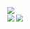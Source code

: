 <img align="center" src="https://github-readme-stats.vercel.app/api?username=EmirGuvenni&count_private=true&show_icons=true&theme=dracula"><br>
<img align="center" src="https://github-readme-stats.vercel.app/api/top-langs/?username=EmirGuvenni&layout=compact&theme=dracula">
<img align="center" src="https://github-readme-stats.vercel.app/api/wakatime?username=EmirGuvenni&theme=dracula">
